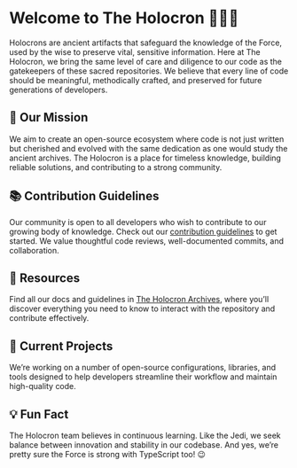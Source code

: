 # Welcome to The Holocron 🧑‍💻✨

Holocrons are ancient artifacts that safeguard the knowledge of the Force, used by the wise to preserve vital, sensitive information. Here at The Holocron, we bring the same level of care and diligence to our code as the gatekeepers of these sacred repositories. We believe that every line of code should be meaningful, methodically crafted, and preserved for future generations of developers.

<!-- @TODO: add image -->

## 🚀 Our Mission

We aim to create an open-source ecosystem where code is not just written but cherished and evolved with the same dedication as one would study the ancient archives. The Holocron is a place for timeless knowledge, building reliable solutions, and contributing to a strong community.

## 📚 Contribution Guidelines

Our community is open to all developers who wish to contribute to our growing body of knowledge. Check out our [contribution guidelines](https://github.com/theholocron/.github/blob/main/CONTRIBUTING.md) to get started. We value thoughtful code reviews, well-documented commits, and collaboration.

## 🌟 Resources

Find all our docs and guidelines in [The Holocron Archives](https://docs.theholocron.dev), where you’ll discover everything you need to know to interact with the repository and contribute effectively.

## 🔧 Current Projects

We’re working on a number of open-source configurations, libraries, and tools designed to help developers streamline their workflow and maintain high-quality code.

<!-- @TODO: add in public OSS projects -->

## 💡 Fun Fact

The Holocron team believes in continuous learning. Like the Jedi, we seek balance between innovation and stability in our codebase. And yes, we’re pretty sure the Force is strong with TypeScript too! 😉
